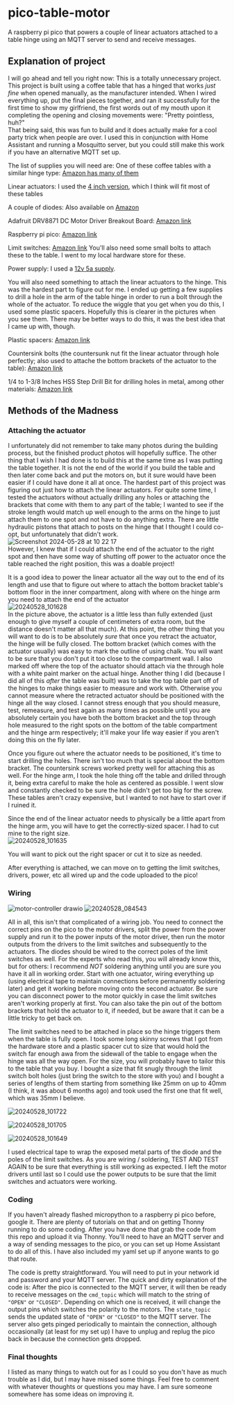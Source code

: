 # pico-table-motor
A raspberry pi pico that powers a couple of linear actuators attached to a table hinge using an MQTT server to send and receive messages.

## Explanation of project
I will go ahead and tell you right now: This is a totally unnecessary project.  
This project is built using a coffee table that has a hinged that works _just fine_ when opened manually, as the manufacturer intended. When I wired everything up, put the final pieces together, and ran it successfully for the first time to show my girlfriend, the first words out of my mouth upon it completing the opening and closing movements were: "Pretty pointless, huh?"  
That being said, this was fun to build and it does actually make for a cool party trick when people are over. I used this in conjunction with Home Assistant and running a Mosquitto server, but you could still make this work if you have an alternative MQTT set up.

The list of supplies you will need are:
One of these coffee tables with a similar hinge type:
[Amazon has many of them](https://www.amazon.com/WLIVE-Compartment-Adjustable-Storage-Tabletop/dp/B084ZH1LYN/ref=sr_1_5?crid=5P9PBM8AS2RC&dib=eyJ2IjoiMSJ9.QP0Wr3yhdWK-O9EmXHmrSCHlWGZXnfk5IVOXPG5sAc-JEvmLHho3q2Cc-nKfStqA-UZ4J2xyNIWStKfbYQ3T_G-ighAq5isxhPtRcMUBQPCuSdKSkuoHHQfmFMzrPkRhSS1Ftrx0k4zJGXwNIzit7JsBY3apqz7Y7LDI-PZmnh4wciaZVCy9tOh4KIXbiTXtE1fPlNKU8DdVmpa2tzSTu2i-O1Fct7mhBWQs3M_BcDrY-cRMZP7d2Kox8XPwuIxLwyuMPctrc4_FpTBjXFs5LByFAd7zul3tfbWFhxg8SH0.z8FR5_8iPUGp_aSoKt8MAozwXIaweSCMwF5p_9Yw_7Y&dib_tag=se&keywords=coffee+table+with+lifting+top&qid=1716911642&sprefix=coffee+table+with+%2Caps%2C159&sr=8-5)

Linear actuators:
I used the [4 inch version](https://www.amazon.com/gp/product/B00NM8H6VS/ref=ppx_yo_dt_b_asin_title_o00_s00?ie=UTF8&psc=1), which I think will fit most of these tables

A couple of diodes:
Also available on [Amazon](https://www.amazon.com/gp/product/B07BTKVRG8/ref=ppx_yo_dt_b_search_asin_title?ie=UTF8&psc=1)

Adafruit DRV8871 DC Motor Driver Breakout Board:
[Amazon link](https://www.amazon.com/gp/product/B06Y4VRXN4/ref=ppx_yo_dt_b_search_asin_title?ie=UTF8&psc=1)

Raspberry pi pico:
[Amazon link](https://www.amazon.com/waveshare-Pico-Microcontroller-Development-High-Performance/dp/B08TVF499B/ref=sr_1_2_sspa?crid=2GTA0EB54NWS5&dib=eyJ2IjoiMSJ9.aV3crTctFWgEgyr786MZFsERvsvm9gN0kfVFjMQJ2w4Oy7-KyZ6eJ6Txnx_2uvRYGMq4LSl_rTz_VjXYyHuJ5MI8mITybLGsDreL2kXhIl2zjd_8V3_3tnVhgWsz1BdlT9Rx-rSgnKtNBOrpaJl4a6TB15Aciunp96GrHxGJA091Xwnu3E8inrM22j22YZWH1xNhz0XKscyVfvobA6eyQTe5BC5P_bhRSmWlKavomQ6qNTQpYH2MxW1JcxtntM1vbz1epW-WV0EzbesW_OQBrW6bg-vFGC5H-hoKqmRodyU.WFFwS5RM-73vJEs37lQcGHrs44jUIbJ03hyZ8YQ9JM8&dib_tag=se&keywords=raspberry+pi+pico&qid=1716912038&s=electronics&sprefix=raspberry+pi+pico%2Celectronics%2C165&sr=1-2-spons&sp_csd=d2lkZ2V0TmFtZT1zcF9hdGY&psc=1)

Limit switches:
[Amazon link](https://www.amazon.com/HiLetgo-KW12-3-Roller-Switch-Normally/dp/B07X142VGC/ref=sr_1_3?dib=eyJ2IjoiMSJ9.FPAndwd916JYq_epoDDZGt1UkKnKuCz2JwJC7vKB9bfr7XFP5tuGhxiMFKyzOBHkM84pkE7EJTQwqpN_WdhKAvNC5UOXbREGlXfUAHBeSoA12h1_qXVwjs2mc7c9I0u6iu8cGsmybnKx1op-O3UetE3Y0xmni6kPxp2PV5nYx31uilhjYzA65zcc10zDP7rOp6689DvpZ_vjbNauazt7g-SYnqhOf6M-7W7-pK3N0o0.lBSatlHIkgBmWPLdE_Z5e1MQiCVrEfvln3GQhbWAy7Y&dib_tag=se&keywords=limit+switches&qid=1716912102&sr=8-3)
You'll also need some small bolts to attach these to the table. I went to my local hardware store for these.

Power supply:
I used a [12v 5a supply](https://www.amazon.com/gp/product/B07L4LNSJV/ref=ppx_yo_dt_b_search_asin_title?ie=UTF8&psc=1).

You will also need something to attach the linear actuators to the hinge. This was the hardest part to figure out for me. I ended up getting a few supplies to drill a hole in the arm of the table hinge in order to run a bolt through the whole of the actuator. To reduce the wiggle that you get when you do this, I used some plastic spacers. Hopefully this is clearer in the pictures when you see them. There may be better ways to do this, it was the best idea that I came up with, though.

Plastic spacers:
[Amazon link](https://www.amazon.com/gp/product/B0BYPHB7D5/ref=ppx_yo_dt_b_asin_title_o02_s00?ie=UTF8&th=1)

Countersink bolts (the countersunk nut fit the linear actuator through hole perfectly; also used to attache the bottom brackets of the actuator to the table):
[Amazon link](https://www.amazon.com/gp/product/B08NBXVW98/ref=ppx_yo_dt_b_asin_title_o02_s00?ie=UTF8&th=1)

1/4 to 1-3/8 Inches HSS Step Drill Bit for drilling holes in metal, among other materials:
[Amazon link](https://www.amazon.com/gp/product/B0995NNB7F/ref=ppx_yo_dt_b_search_asin_title?ie=UTF8&th=1)


## Methods of the Madness
### Attaching the actuator
I unfortunately did not remember to take many photos during the building process, but the finished product photos will hopefully suffice. The other thing that I wish I had done is to build this at the same time as I was putting the table together. It is not the end of the world if you build the table and then later come back and put the motors on, but it sure would have been easier if I could have done it all at once.
The hardest part of this project was figuring out just how to attach the linear actuators. For quite some time, I tested the actuators without actually drilling any holes or attaching the brackets that come with them to any part of the table; I wanted to see if the stroke length would match up well enough to the arms on the hinge to just attach them to one spot and not have to do anything extra. There are little hydraulic pistons that attach to posts on the hinge that I thought I could co-opt, but unfortunately that didn't work.  
![Screenshot 2024-05-28 at 10 22 17](https://github.com/emackinnon1/pico-table-motor/assets/49004020/f0a8af54-10cc-4e1e-be6b-d5beed25bfca)  
However, I knew that if I could attach the end of the actuator to the right spot and then have some way of shutting off power to the actuator once the table reached the right position, this was a doable project!


It is a good idea to power the linear actuator all the way out to the end of its length and use that to figure out where to attach the bottom bracket table's bottom floor in the inner compartment, along with where on the hinge arm you need to attach the end of the actuator  
![20240528_101628](https://github.com/emackinnon1/pico-table-motor/assets/49004020/5e989384-09be-4670-a2e2-0e5b6cd3976e)  
In the picture above, the actuator is a little less than fully extended (just enough to give myself a couple of centimeters of extra room, but the distance doesn't matter all that much). At this point, the other thing that you will want to do is to be absolutely _sure_ that once you retract the actuator, the hinge will be fully closed. The bottom bracket (which comes with the actuator usually) was easy to mark the outline of using chalk. You will want to be sure that you don't put it too close to the compartment wall. I also marked off where the top of the actuator should attach via the through hole with a white paint marker on the actual hinge. Another thing I did (because I did all of this _after_ the table was built) was to take the top table part off of the hinges to make things easier to measure and work with. Otherwise you cannot measure where the retracted actuator should be positioned with the hinge all the way closed. I cannot stress enough that you should measure, test, remeasure, and test again as many times as possible until you are absolutely certain you have both the bottom bracket and the top through hole measured to the right spots on the bottom of the table compartment and the hinge arm respectively; it'll make your life way easier if you aren't doing this on the fly later.  

Once you figure out where the actuator needs to be positioned, it's time to start drilling the holes. There isn't too much that is special about the bottom bracket. The countersink screws worked pretty well for attaching this as well. For the hinge arm, I took the hole thing off the table and drilled through it, being extra careful to make the hole as centered as possible. I went slow and constantly checked to be sure the hole didn't get too big for the screw. These tables aren't crazy expensive, but I wanted to not have to start over if I ruined it.  

Since the end of the linear actuator needs to physically be a little apart from the hinge arm, you will have to get the correctly-sized spacer. I had to cut mine to the right size.  
![20240528_101635](https://github.com/emackinnon1/pico-table-motor/assets/49004020/4e61e9e1-263e-49a2-a783-98a19c92163e)

You will want to pick out the right spacer or cut it to size as needed.

After everything is attached, we can move on to getting the limit switches, drivers, power, etc all wired up and the code uploaded to the pico!

### Wiring
![motor-controller drawio](https://github.com/emackinnon1/pico-table-motor/assets/49004020/e0951f14-086b-410d-ae31-89a1590b5368)
![20240528_084543](https://github.com/emackinnon1/pico-table-motor/assets/49004020/405705ab-569e-403e-9d91-0cd942631011)

All in all, this isn't that complicated of a wiring job. You need to connect the correct pins on the pico to the motor drivers, split the power from the power supply and run it to the power inputs of the motor driver, then run the motor outputs from the drivers to the limit switches and subsequently to the actuators. The diodes should be wired to the correct poles of the limit switches as well. For the experts who read this, you will already know this, but for others: I recommend _NOT_ soldering anything until you are sure you have it all in working order. Start with one actuator, wiring everything up (using electrical tape to maintain connections before permanently soldering later) and get it working before moving onto the second actuator. Be sure you can disconnect power to the motor quickly in case the limit switches aren't working properly at first. You can also take the pin out of the bottom brackets that hold the actuator to it, if needed, but be aware that it can be a little tricky to get back on.

The limit switches need to be attached in place so the hinge triggers them when the table is fully open. I took some long skinny screws that I got from the hardware store and a plastic spacer cut to size that would hold the switch far enough awa from the sidewall of the table to engage when the hinge was all the way open. For the size, you will probably have to tailor this to the table that you buy. I bought a size that fit snugly through the limit switch bolt holes (just bring the switch to the store with you) and I bought a series of lengths of them starting from something like 25mm on up to 40mm (I think, it was about 6 months ago) and took used the first one that fit well, which was 35mm I believe.  

![20240528_101722](https://github.com/emackinnon1/pico-table-motor/assets/49004020/750a0f8a-2482-4684-a106-2c6d48dd197a)


![20240528_101705](https://github.com/emackinnon1/pico-table-motor/assets/49004020/b0ecdb1a-0963-49bb-a288-178684e0aae3)


![20240528_101649](https://github.com/emackinnon1/pico-table-motor/assets/49004020/823dde5d-70ae-4b36-8f6e-813b8c553b38)

I used electrical tape to wrap the exposed metal parts of the diode and the poles of the limit switches. As you are wiring / soldering, TEST AND TEST AGAIN to be sure that everything is still working as expected. I left the motor drivers until last so I could use the power outputs to be sure that the limit switches and actuators were working.

### Coding
If you haven't already flashed micropython to a raspberry pi pico before, google it. There are plenty of tutorials on that and on getting Thonny running to do some coding. After you have done that grab the code from this repo and upload it via Thonny. You'll need to have an MQTT server and a way of sending messages to the pico, or you can set up Home Assistant to do all of this. I have also included my yaml set up if anyone wants to go that route.

The code is pretty straightforward. You will need to put in your network id and password and your MQTT server. The quick and dirty explanation of the code is:
After the pico is connected to the MQTT server, it will then be ready to receive messages on the `cmd_topic` which will match to the string of `"OPEN"` or `"CLOSED"`. Depending on which one is received, it will change the output pins which switches the polarity to the motors. The `state_topic` sends the updated state of `"OPEN"` or `"CLOSED"` to the MQTT server. The server also gets pinged periodically to maintain the connection, although occasionally (at least for my set up) I have to unplug and replug the pico back in because the connection gets dropped.

### Final thoughts
I listed as many things to watch out for as I could so you don't have as much trouble as I did, but I may have missed some things. Feel free to comment with whatever thoughts or questions you may have. I am sure someone somewhere has some ideas on improving it.
